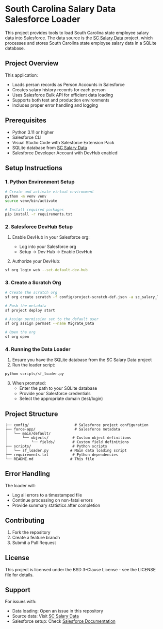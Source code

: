 # South Carolina Salary Data Salesforce Loader

This project provides tools to load South Carolina state employee salary data into Salesforce. The data source is the [SC Salary Data](https://github.com/acrosman/sc_salary_data) project, which processes and stores South Carolina state employee salary data in a SQLite database.

## Project Overview

This application:
- Loads person records as Person Accounts in Salesforce
- Creates salary history records for each person
- Uses Salesforce Bulk API for efficient data loading
- Supports both test and production environments
- Includes proper error handling and logging

## Prerequisites

- Python 3.11 or higher
- Salesforce CLI
- Visual Studio Code with Salesforce Extension Pack
- SQLite database from [SC Salary Data](https://github.com/acrosman/sc_salary_data)
- Salesforce Developer Account with DevHub enabled

## Setup Instructions

### 1. Python Environment Setup

```bash
# Create and activate virtual environment
python -m venv venv
source venv/bin/activate

# Install required packages
pip install -r requirements.txt
```

### 2. Salesforce DevHub Setup

1. Enable DevHub in your Salesforce org:
   - Log into your Salesforce org
   - Setup → Dev Hub → Enable DevHub

2. Authorize your DevHub:
```bash
sf org login web --set-default-dev-hub
```

### 3. Create a Scratch Org

```bash
# Create the scratch org
sf org create scratch -f config/project-scratch-def.json -a sc_salary_loader

# Push the metadata
sf project deploy start

# Assign permission set to the default user
sf org assign permset --name Migrate_Data

# Open the org
sf org open
```

### 4. Running the Data Loader

1. Ensure you have the SQLite database from the SC Salary Data project
2. Run the loader script:
```bash
python scripts/sf_loader.py
```

3. When prompted:
   - Enter the path to your SQLite database
   - Provide your Salesforce credentials
   - Select the appropriate domain (test/login)

## Project Structure

```
├── config/                     # Salesforce project configuration
├── force-app/                  # Salesforce metadata
│   └── main/default/
│       └── objects/           # Custom object definitions
│           └── fields/        # Custom field definitions
├── scripts/                   # Python scripts
│   └── sf_loader.py          # Main data loading script
├── requirements.txt           # Python dependencies
└── README.md                 # This file
```

## Error Handling

The loader will:
- Log all errors to a timestamped file
- Continue processing on non-fatal errors
- Provide summary statistics after completion

## Contributing

1. Fork the repository
2. Create a feature branch
3. Submit a Pull Request

## License

This project is licensed under the BSD 3-Clause License - see the LICENSE file for details.

## Support

For issues with:
- Data loading: Open an issue in this repository
- Source data: Visit [SC Salary Data](https://github.com/acrosman/sc_salary_data)
- Salesforce setup: Check [Salesforce Documentation](https://developer.salesforce.com)
